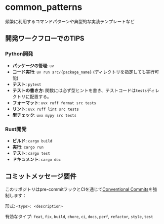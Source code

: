 # common_patterns

頻繁に利用するコマンドパターンや典型的な実装テンプレートなど

## 開発ワークフローでのTIPS

### Python開発

- **パッケージの管理**: `uv`
- **コード実行**: `uv run src/{package_name}`  (ディレクトリを指定しても実行可能)
- **テスト**: `pytest`
- **テストの書き方**: 関数には必ず型ヒントを書き、テストコードは`tests`ディレクトリに配置する。
- **フォーマット**: `uvx ruff format src tests`
- **リント**: `uvx ruff lint src tests`
- **型チェック**: `uvx mypy src tests`

### Rust開発

- **ビルド**: `cargo build`
- **実行**: `cargo run`
- **テスト**: `cargo test`
- **ドキュメント**: `cargo doc`

## コミットメッセージ要件

このリポジトリはpre-commitフックとCIを通じて[Conventional Commits](https://www.conventionalcommits.org/ja/v1.0.0/)を強制します：

形式: `<type>: <description>`

有効なタイプ: `feat`, `fix`, `build`, `chore`, `ci`, `docs`, `perf`, `refactor`, `style`, `test`
